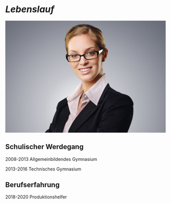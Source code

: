 # ***Lebenslauf***
![Bewerbungsbild](Bewerbungsbild.jpg)
## **Schulischer Werdegang**

2008-2013       Allgemeinbildendes Gymnasium

2013-2016       Technisches Gymnasium

## **Berufserfahrung**

2018-2020       Produktionshelfer